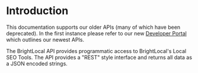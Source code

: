 # Introduction

<aside class="notice">
    This documentation supports our older APIs (many of which have been deprecated). In the first instance please refer to our new <a href="https://developer.brightlocal.com/">Developer Portal</a> which outlines our newest APIs.
</aside>

The BrightLocal API provides programmatic access to BrightLocal's Local SEO Tools. The API provides a "REST" style interface and returns all data as a JSON encoded strings.
